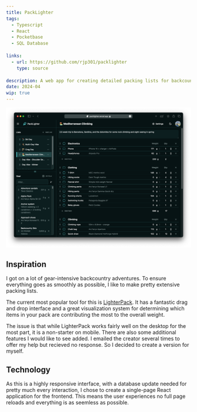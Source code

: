 ```yaml
---
title: PackLighter
tags:
  - Typescript
  - React
  - Pocketbase
  - SQL Database

links:
  - url: https://github.com/rjp301/packlighter
    type: source

description: A web app for creating detailed packing lists for backcountry adventures
date: 2024-04
wip: true
---
```


![main app](./screenshot.png)

## Inspiration

I got on a lot of gear-intensive backcountry adventures. To ensure everything goes as smoothly as possible, I like to make pretty extensive packing lists.

The current most popular tool for this is [LighterPack](https://lighterpack.com). It has a fantastic drag and drop interface and a great visualization system for determining which items in your pack are contributing the most to the overall weight.

The issue is that while LighterPack works fairly well on the desktop for the most part, it is a non-starter on mobile. There are also some additional features I would like to see added. I emailed the creator several times to offer my help but recieved no response. So I decided to create a version for myself.

## Technology

As this is a highly responsive interface, with a database update needed for pretty much every interaction, I chose to create a single-page React application for the frontend. This means the user experiences no full page reloads and everything is as seemless as possible.
